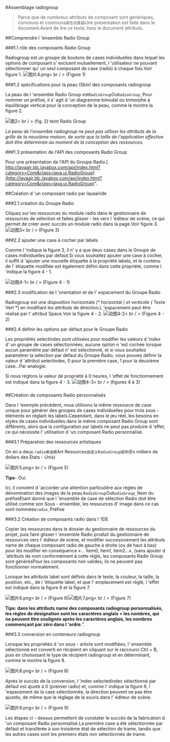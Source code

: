 #Assemblage radiogroup

> Parce que de nombreux attributs de composant sont génériques, communs et communs`属性设置器`Une présentation est faite dans le document.Avant de lire ce texte, lisez le document attributs.

##Comprendre l 'ensemble Radio Group

###1.1 rôle des composants Radio Group

Radiogroup est un groupe de boutons de cases individuelles dans lequel les options de composant s' excluent mutuellement, l 'utilisateur ne pouvant sélectionner qu' un seul composant de case (radio) à chaque fois.Voir figure 1.
![图片4.png](img/1.gif)< br / > (Figure 1)

###1.2 spécifications pour la peau (Skin) des composants radiogroup

La peau de l 'ensemble Radio Group est`RadioGroup`Ou`RadioGroup_`Pour nommer un préfixe, il s' agit d 'un diagramme bimodal ou trimorphe à équilibrage vertical pour la conception de la peau, comme le montre la figure 2.

![图2](img/2.png)< br / > (fig. 2) teint Radio Group

*La peau de l'ensemble radiogroup ne peut pas utiliser les attributs de la grille de la neuvième maison, de sorte que la taille de l'application effective doit être déterminée au moment de la conception des ressources.*

###1.3 présentation de l'API des composants Radio Group

Pour une présentation de l'API du Groupe Radio.[ http://layaair.ldc.layabox.com/api/index.html?category=Core&class=laya.ui.RadioGroup](http://layaair.ldc.layabox.com/api/index.html?category=Core&class=laya.ui.RadioGroup)".




##Création d 'un composant radio par layaairide

###2.1 création du Groupe Radio

Cliquez sur les ressources du module radio dans le gestionnaire de ressources de sélection et faites glisser - les vers l 'éditeur de scène, ce qui permet de créer avec succès un module radio dans la page.Voir figure 3.
​![动图3](img/3.gif)< br / > (Figure 3)



###2.2 ajouter une case à cocher par labels

Comme l 'indique la figure 3, il n' y a que deux cases dans le Groupe de cases individuelles par défaut.Si vous souhaitez ajouter une case à cocher, il suffit d 'ajouter une nouvelle étiquette à la propriété labels, et le contenu de l' étiquette modifiée est également défini dans cette propriété, comme l 'indique la figure 4 - 1.

​![动图4-1](img/4-1.gif)< br / > (Figure 4 - 1)



###2.3 modification de l 'orientation et de l' espacement du Groupe Radio

Radiogroup est une disposition horizontale (* horizontal *) et verticale (* Texte Vert *) en modifiant les attributs de direction.L 'espacement peut être réalisé par l' attribut Space.Voir la figure 4 - 2.
![动图4-2](img/4-2.gif)< br / > (Figure 4 - 2)



###2.4 définir les options par défaut pour le Groupe Radio

Les propriétés selectindex sont utilisées pour modifier les valeurs d 'index d' un groupe de cases sélectionnées, aucune option n 'est cochée lorsque aucun paramètre par défaut n' est sélectionné, et si vous souhaitez paramétrer la sélection par défaut du Groupe Radio, vous pouvez définir la valeur d 'attribut selectindex, 0 pour la première case, 1 pour la deuxième case...Par analogie.

Si nous réglons la valeur de propriété à 0 heures, l 'effet de fonctionnement est indiqué dans la figure 4 - 3.
![动图4-3](img/4-3.gif)< br / > (figures 4 à 3)

### 



##Création de composants Radio personnalisés

Dans l 'exemple précédent, nous utilisons la même ressource de case unique pour générer des groupes de cases individuelles pour trois sous - éléments en réglant les labels.Cependant, dans le jeu réel, les besoins en styles de cases individuelles dans le même composant Radio Group sont différents, alors que la configuration par labels ne peut pas produire d 'effet, ce qui nécessite l' utilisation d 'un composant Radio personnalisé.




###3.1 Préparation des ressources artistiques

On en a deux.`radio单选框`Art Resources`自定义RadioGroup组件`(En milliers de dollars des États - Unis)

​![图片5.png](img/5.png)< br / > (Figure 5)

**Tips**- Oui.

Ici, il convient d 'accorder une attention particulière aux règles de dénomination des images de la peau.`RadioGroup`Ou`RadioGroup_`Nom du préfixeEtant donné que l 'ensemble de case de sélection Radio doit être utilisé comme son Sous - ensemble, les ressources d' image dans ce cas sont nommées`radio_`Préfixe



###3.2 Création de composants radio dans l 'IDE

Copier les ressources dans le dossier du gestionnaire de ressources du projet, puis faire glisser l 'ensemble Radio produit du gestionnaire de ressources vers l' éditeur de scène, et modifier successivement les attributs name de chaque composant radio de gauche à droite (ou de haut à bas) pour les modifier en conséquence «... Item0, item1, item2...», (sans ajouter d 'attributs de nom conformément à cette règle, les composants Radio Group sont générésPour les composants non valides, ils ne peuvent pas fonctionner normalement.

Lorsque les attributs label sont définis dans le texte, la couleur, la taille, la position, etc., de l 'étiquette label, et que l' emplacement est réglé, l 'effet est indiqué dans la figure 6 et la figure 7.

​![图片6.png](img/6.png)< br / > (Figure 6)![图片7.png](img/7.png)< br / > (Figure 7)

​**Tips: dans les attributs name des composants radiogroup personnalisés, les règles de désignation sont les caractères anglais + les nombres, qui ne peuvent être soulignés après les caractères anglais, les nombres commençant par zéro dans l 'ordre.**".



###3.3 conversion en conteneurs radiogroup

Lorsque les propriétés d 'un sous - article sont modifiées, l' ensemble sélectionné est converti en récipient en cliquant sur le raccourci Ctrl + B, puis en choisissant le type de récipient radiogroup et en déterminant, comme le montre la figure 8.

​![图片8.png](img/8.png)< br / > (Figure 8)



Après le succès de la conversion, l 'index selectedindex sélectionné par défaut est ajusté à 0 (premier radio) et, comme l' indique la figure 9, l 'espacement de la case sélectionnée, la direction peuvent ne pas être ajustés, de même que le réglage de la souris dans l' éditeur de scène.

​![图片9.png](img/9.png)< br / > (Figure 9)

Les étapes ci - dessus permettent de constater le succès de la fabrication d 'un composant Radio personnalisé.La première case a été sélectionnée par défaut et transférée à son troisième état de sélection de trame, tandis que les autres cases sont les premiers états non sélectionnés de trame.